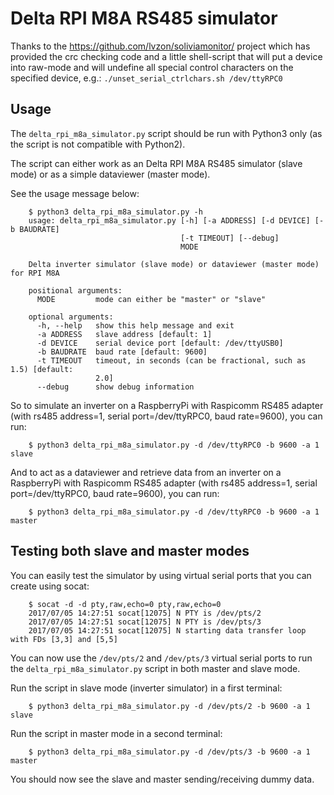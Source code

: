# Delta RPI M8A RS485 simulator

Thanks to the https://github.com/lvzon/soliviamonitor/ project which has
provided the crc checking code and a little shell-script that will put a device
into raw-mode and will undefine all special control characters on the specified
device, e.g.: `./unset_serial_ctrlchars.sh /dev/ttyRPC0`

## Usage

The `delta_rpi_m8a_simulator.py` script should be run with Python3 only (as the
script is not compatible with Python2).

The script can either work as an Delta RPI M8A RS485 simulator (slave mode) or
as a simple dataviewer (master mode).

See the usage message below:

```
    $ python3 delta_rpi_m8a_simulator.py -h
    usage: delta_rpi_m8a_simulator.py [-h] [-a ADDRESS] [-d DEVICE] [-b BAUDRATE]
                                      [-t TIMEOUT] [--debug]
                                      MODE
    
    Delta inverter simulator (slave mode) or dataviewer (master mode) for RPI M8A
    
    positional arguments:
      MODE         mode can either be "master" or "slave"
    
    optional arguments:
      -h, --help   show this help message and exit
      -a ADDRESS   slave address [default: 1]
      -d DEVICE    serial device port [default: /dev/ttyUSB0]
      -b BAUDRATE  baud rate [default: 9600]
      -t TIMEOUT   timeout, in seconds (can be fractional, such as 1.5) [default:
                   2.0]
      --debug      show debug information
```

So to simulate an inverter on a RaspberryPi with Raspicomm RS485 adapter
(with rs485 address=1, serial port=/dev/ttyRPC0, baud rate=9600), you can run:

```
    $ python3 delta_rpi_m8a_simulator.py -d /dev/ttyRPC0 -b 9600 -a 1 slave
```

And to act as a dataviewer and retrieve data from an inverter on a RaspberryPi
with Raspicomm RS485 adapter (with rs485 address=1, serial port=/dev/ttyRPC0,
baud rate=9600), you can run:

```
    $ python3 delta_rpi_m8a_simulator.py -d /dev/ttyRPC0 -b 9600 -a 1 master
```

## Testing both slave and master modes

You can easily test the simulator by using virtual serial ports that you can
create using socat:

```
    $ socat -d -d pty,raw,echo=0 pty,raw,echo=0
    2017/07/05 14:27:51 socat[12075] N PTY is /dev/pts/2
    2017/07/05 14:27:51 socat[12075] N PTY is /dev/pts/3
    2017/07/05 14:27:51 socat[12075] N starting data transfer loop with FDs [3,3] and [5,5]
```

You can now use the `/dev/pts/2` and `/dev/pts/3` virtual serial ports to run
the `delta_rpi_m8a_simulator.py` script in both master and slave mode.

Run the script in slave mode (inverter simulator) in a first terminal:
```
    $ python3 delta_rpi_m8a_simulator.py -d /dev/pts/2 -b 9600 -a 1 slave
```

Run the script in master mode in a second terminal:
```
    $ python3 delta_rpi_m8a_simulator.py -d /dev/pts/3 -b 9600 -a 1 master
```

You should now see the slave and master sending/receiving dummy data.
